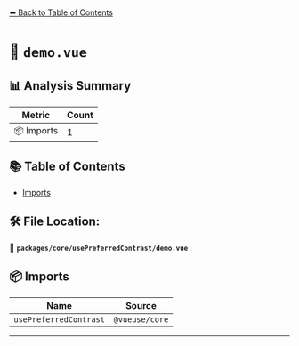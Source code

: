 [⬅️ Back to Table of Contents](../../../index.md)

# 📄 `demo.vue`

## 📊 Analysis Summary

| Metric | Count |
|--------|-------|
| 📦 Imports | 1 |

## 📚 Table of Contents

- [Imports](#imports)

## 🛠️ File Location:
📂 **`packages/core/usePreferredContrast/demo.vue`**

## 📦 Imports

| Name | Source |
|------|--------|
| `usePreferredContrast` | `@vueuse/core` |


---